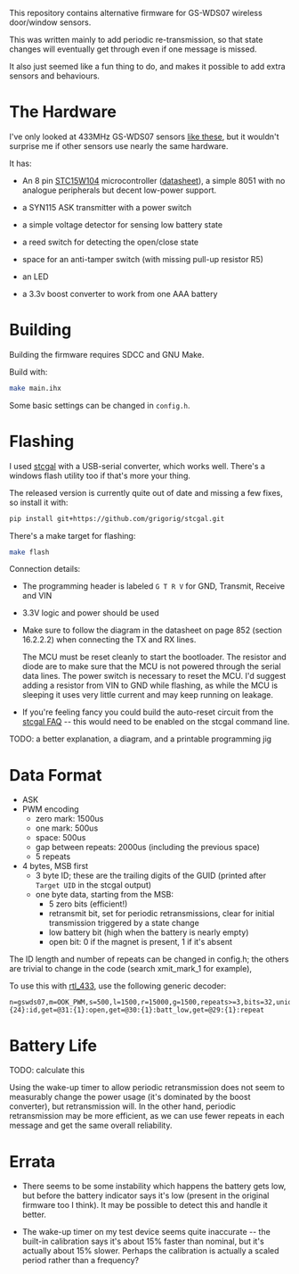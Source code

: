 This repository contains alternative firmware for GS-WDS07 wireless door/window
sensors.

This was written mainly to add periodic re-transmission, so that state changes
will eventually get through even if one message is missed.

It also just seemed like a fun thing to do, and makes it possible to add extra
sensors and behaviours.

# The Hardware

I've only looked at 433MHz GS-WDS07 sensors [like
these](https://uk.banggood.com/5Pcs-GS-WDS07-Wireless-Door-Sensor-Magnetic-Strip-433MHz-for-Security-Alarm-Home-System-p-1596007.html),
but it wouldn't surprise me if other sensors use nearly the same hardware.

It has:

- An 8 pin [STC15W104](https://www.stcmicro.com/stc/stc15w104.html)
  microcontroller
  ([datasheet](https://www.stcmicro.com/datasheet/STC15F2K60S2-en.pdf)), a
  simple 8051 with no analogue peripherals but decent low-power support.

- a SYN115 ASK transmitter with a power switch

- a simple voltage detector for sensing low battery state

- a reed switch for detecting the open/close state

- space for an anti-tamper switch (with missing pull-up resistor R5)

- an LED

- a 3.3v boost converter to work from one AAA battery

# Building

Building the firmware requires SDCC and GNU Make.

Build with:

```sh
make main.ihx
```

Some basic settings can be changed in `config.h`.

# Flashing

I used [stcgal](https://github.com/grigorig/stcgal) with a USB-serial
converter, which works well. There's a windows flash utility too if that's more
your thing.

The released version is currently quite out of date and missing a few fixes, so install it with:

```sh
pip install git+https://github.com/grigorig/stcgal.git
```

There's a make target for flashing:

```sh
make flash
```

Connection details:

- The programming header is labeled `G T R V` for GND, Transmit, Receive and
  VIN

- 3.3V logic and power should be used

- Make sure to follow the diagram in the datasheet on page 852 (section
  16.2.2.2) when connecting the TX and RX lines.

  The MCU must be reset cleanly to start the bootloader. The resistor and diode
  are to make sure that the MCU is not powered through the serial
  data lines. The power switch is necessary to reset the MCU. I'd suggest
  adding a resistor from VIN to GND while flashing, as while the MCU is
  sleeping it uses very little current and may keep running on leakage.

- If you're feeling fancy you could build the auto-reset circuit from the
  [stcgal
  FAQ](https://github.com/grigorig/stcgal/blob/master/doc/FAQ.md#how-can-i-use-the-autoreset-feature)
  -- this would need to be enabled on the stcgal command line.

TODO: a better explanation, a diagram, and a printable programming jig

# Data Format

- ASK
- PWM encoding
    - zero mark: 1500us
    - one mark: 500us
    - space: 500us
    - gap between repeats: 2000us (including the previous space)
    - 5 repeats
- 4 bytes, MSB first
    - 3 byte ID; these are the trailing digits of the GUID (printed after `Target UID` in the stcgal output)
    - one byte data, starting from the MSB:
        - 5 zero bits (efficient!)
        - retransmit bit, set for periodic retransmissions, clear for initial
          transmission triggered by a state change
        - low battery bit (high when the battery is nearly empty)
        - open bit: 0 if the magnet is present, 1 if it's absent

The ID length and number of repeats can be changed in config.h; the others are trivial to change in the code (search xmit_mark_1 for example), 

To use this with [rtl_433](https://github.com/merbanan/rtl_433), use the
following generic decoder:

```
n=gswds07,m=OOK_PWM,s=500,l=1500,r=15000,g=1500,repeats>=3,bits=32,unique,get=@0:{24}:id,get=@31:{1}:open,get=@30:{1}:batt_low,get=@29:{1}:repeat
```

# Battery Life

TODO: calculate this

Using the wake-up timer to allow periodic retransmission does not seem to
measurably change the power usage (it's dominated by the boost converter), but
retransmission will. In the other hand, periodic retransmission may be more
efficient, as we can use fewer repeats in each message and get the same overall
reliability.

# Errata

- There seems to be some instability which happens the battery gets low, but
  before the battery indicator says it's low (present in the original firmware
  too I think). It may be possible to detect this and handle it better.

- The wake-up timer on my test device seems quite inaccurate -- the built-in
  calibration says it's about 15% faster than nominal, but it's actually about
  15% slower. Perhaps the calibration is actually a scaled period rather than a
  frequency?
